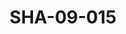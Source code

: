---
pid: SHA-09-015
title: SHA-09-015
language: ar
collection: شرحبيل احمد
original_label: 
rights: شرحبيل احمد
location_of_original: شرحبيل احمد
photographer_or_studio: 
scanned_from: photograph 7.4 by 10.4
_date: '1964'
location: ملكال
description: السجناء راقصين
additional_notes: 
permission_display: 'yes'
on_server: 'yes'
on_website: 'yes'
permalink: /photopages/ar/SHA-09-015.html
layout: photo-page
---